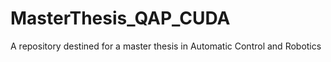 # MasterThesis_QAP_CUDA
A repository destined for a master thesis in Automatic Control and Robotics
